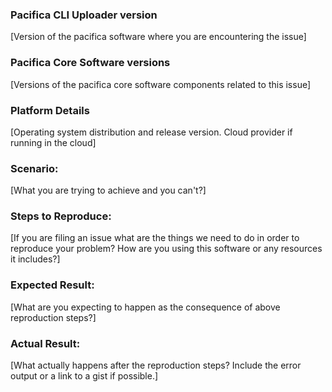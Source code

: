 ### Pacifica CLI Uploader version
[Version of the pacifica software where you are encountering the issue]

### Pacifica Core Software versions
[Versions of the pacifica core software components related to this issue]

### Platform Details
[Operating system distribution and release version. Cloud provider if running in the cloud]

### Scenario:
[What you are trying to achieve and you can't?]

### Steps to Reproduce:
[If you are filing an issue what are the things we need to do in order to reproduce your problem? How are you using this software or any resources it includes?]

### Expected Result:
[What are you expecting to happen as the consequence of above reproduction steps?]

### Actual Result:
[What actually happens after the reproduction steps? Include the error output or a link to a gist if possible.]
